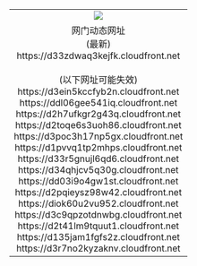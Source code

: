 ﻿<table>
  <tr></tr>
  <tr><td colspan=2 align=center><img src="https://d33zdwaq3kejfk.cloudfront.net/Up/oGate.jpg" /></td></tr>
  <tr><td colspan=2 align=center>网门动态网址<br/>(最新)
<br>https://d33zdwaq3kejfk.cloudfront.net
<br/><br/>(以下网址可能失效)
<br>https://d3ein5kccfyb2n.cloudfront.net
<br>https://ddl06gee541iq.cloudfront.net
<br>https://d2h7ufkgr2g43q.cloudfront.net
<br>https://d2toqe6s3uoh86.cloudfront.net
<br>https://d3poc3h17np5gx.cloudfront.net
<br>https://d1pvvq1tp2mhps.cloudfront.net
<br>https://d33r5gnujl6qd6.cloudfront.net
<br>https://d34qhjcv5q30g.cloudfront.net
<br>https://dd03i9o4gw1st.cloudfront.net
<br>https://d2pqieysz98w42.cloudfront.net
<br>https://diok60u2vu952.cloudfront.net
<br>https://d3c9qpzotdnwbg.cloudfront.net
<br>https://d2t41lm9tquut1.cloudfront.net
<br>https://d135jam1fgfs2z.cloudfront.net
<br>https://d3r7no2kyzaknv.cloudfront.net
    </td>
  </tr>
</table>
